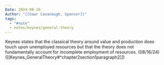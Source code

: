 ```yaml
---
Date: 2024-08-16
Author: "[[Saar Cavanaugh, Spencer]]"
tags:
  - "#note"
  - notes/keynes/general-theory
---
```

Keynes states that the classical theory around value and production does touch upon unemployed resources but that the theory does not fundamentally account for incomplete employment of resources. (08/16/24) ([[Keynes_GeneralTheory#^chapter2section1paragraph2]])